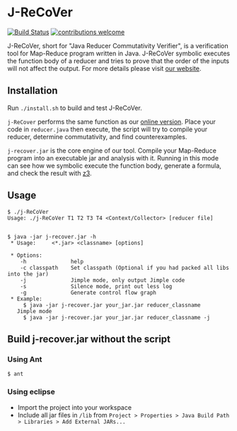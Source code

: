 # J-ReCoVer   

[![Build Status](https://travis-ci.org/spencerwuwu/J-ReCoVer.png?branch=master)](https://travis-ci.org/spencerwuwu/J-ReCoVer)
[![contributions welcome](https://img.shields.io/badge/contributions-welcome-brightgreen.svg?style=flat)](https://github.com/dwyl/esta/issues)

J-ReCoVer, short for "Java Reducer Commutativity Verifier", is a verification tool for Map-Reduce program written in Java.
J-ReCoVer symbolic executes the function body of a reducer and tries to prove that the order of the inputs will not
affect the output.
For more details please visit [our website](http://jrecover.iis.sinica.edu.tw/).

## Installation

Run ```./install.sh``` to build and test J-ReCoVer.

```j-ReCover``` performs the same function as our [online version](http://jrecover.iis.sinica.edu.tw/editor/1).
Place your code in ```reducer.java``` then execute, the script will try to compile your reducer, determine commutativity,
and find counterexamples.

```j-recover.jar``` is the core engine of our tool. Compile your Map-Reduce program into an executable jar and analysis
with it. Running in this mode can see how we symbolic execute the function body, generate a formula, 
and check the result with [z3](https://github.com/Z3Prover/z3).


## Usage
```
$ ./j-ReCoVer
Usage: ./j-ReCoVer T1 T2 T3 T4 <Context/Collector> [reducer file]


$ java -jar j-recover.jar -h
 * Usage:     <*.jar> <classname> [options] 

 * Options:
    -h              help
    -c classpath    Set classpath (Optional if you had packed all libs into the jar)
    -j              Jimple mode, only output Jimple code
    -s              Silence mode, print out less log
    -g              Generate control flow graph
 * Example:
     $ java -jar j-recover.jar your_jar.jar reducer_classname
   Jimple mode 
     $ java -jar j-recover.jar your_jar.jar reducer_classname -j
```


## Build j-recover.jar without the script
### Using Ant
```
$ ant
```
### Using eclipse
* Import the project into your workspace
* Include all jar files in `/lib` from `Project > Properties > Java Build Path > Libraries > Add External JARs...`
